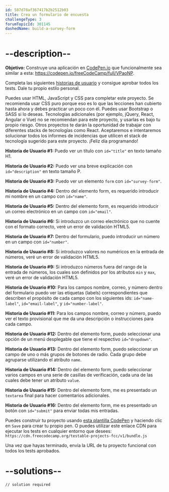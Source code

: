 ```yaml
---
id: 587d78af367417b2b2512b03
title: Crea un formulario de encuesta
challengeType: 3
forumTopicId: 301145
dashedName: build-a-survey-form
---
```


# --description--

**Objetivo:** Construye una aplicación en [CodePen.io](https://codepen.io) que funcionalmente sea similar a esta: <https://codepen.io/freeCodeCamp/full/VPaoNP>.

Completa las siguientes [historias de usuario](https://es.wikipedia.org/wiki/Historias_de_usuario) y consigue aprobar todos los tests. Dale tu propio estilo personal.

Puedes usar HTML, JavaScript y CSS para completar este proyecto. Se recomienda usar CSS puro porque eso es lo que las lecciones han cubierto hasta ahora y debes practicar un poco con él. Puedes usar Bootstrap o SASS si lo deseas. Tecnologías adicionales (por ejemplo, jQuery, React, Angular o Vue) no se recomiendan para este proyecto, y usarlas es bajo tu propio riesgo. Otros proyectos te darán la oportunidad de trabajar con diferentes stacks de tecnologías como React. Aceptaremos e intentaremos solucionar todos los informes de incidencias que utilicen el stack de tecnología sugerido para este proyecto. ¡Feliz día programando!

**Historia de Usuario #1:** Puedo ver un título con `id="title"` en texto tamaño H1.

**Historia de Usuario #2:** Puedo ver una breve explicación con `id="description"` en texto tamaño P.

**Historia de Usuario #3:** Puedo ver un elemento `form` con `id="survey-form"`.

**Historia de Usuario #4:** Dentro del elemento form, es requerido introducir mi nombre en un campo con `id="name"`.

**Historia de Usuario #5:** Dentro del elemento form, es requerido introducir un correo electrónico en un campo con `id="email"`.

**Historia de Usuario #6:** Si introduzco un correo electrónico que no cuente con el formato correcto, veré un error de validación HTML5.

**Historia de Usuario #7:** Dentro del formulario, puedo introducir un número en un campo con `id="number"`.

**Historia de Usuario #8:** Si introduzco valores no numéricos en la entrada de números, veré un error de validación HTML5.

**Historia de Usuario #9:** Si introduzco números fuera del rango de la entrada de números, los cuales son definidos por los atributos `min` y `max`, veré un error de validación HTML5.

**Historia de Usuario #10:** Para los campos nombre, correo, y número dentro del formulario puedo ver las etiquetas (labels) correspondientes que describen el propósito de cada campo con los siguientes ids: `id="name-label"`, `id="email-label"`, y `id="number-label"`.

**Historia de Usuario #11:** Para los campos nombre, correo y número, puedo ver el texto provisional que me da una descripción o instrucciones para cada campo.

**Historia de Usuario #12:** Dentro del elemento form, puedo seleccionar una opción de un menú desplegable que tiene el respectivo `id="dropdown"`.

**Historia de Usuario #13:** Dentro del elemento form, puedo seleccionar un campo de uno o más grupos de botones de radio. Cada grupo debe agruparse utilizando el atributo `name`.

**Historia de Usuario #14:** Dentro del elemento form, puedo seleccionar varios campos en una serie de casillas de verificación, cada una de las cuales debe tener un atributo `value`.

**Historia de Usuario #15:** Dentro del elemento form, me es presentado un `textarea` final para hacer comentarios adicionales.

**Historia de Usuario #16:** Dentro del elemento form, me es presentado un botón con `id="submit"` para enviar todas mis entradas.

Puedes construir tu proyecto usando <a href='https://codepen.io/pen?template=MJjpwO' target='_blank' rel='nofollow'>esta plantilla CodePen</a> y haciendo clic en `Save` para crear tu propio pen. O puedes utilizar este enlace CDN para ejecutar los tests en cualquier entorno que desees: `https://cdn.freecodecamp.org/testable-projects-fcc/v1/bundle.js`

Una vez que hayas terminado, envía la URL de tu proyecto funcional con todos los tests aprobados.

# --solutions--

```html
// solution required
```
